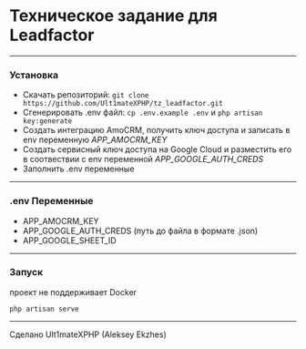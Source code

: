 <h1>Техническое задание для Leadfactor</h1>
<hr>
<h3>Установка</h3>
<ul>
    <li>Скачать репозиторий: <code>git clone https://github.com/Ult1mateXPHP/tz_leadfactor.git</code></li>
    <li>Сгенерировать .env файл: <code>cp .env.example .env</code> и <code>php artisan key:generate</code></li>
    <li>Создать интеграцию AmoCRM, получить ключ доступа и записать в env переменную <i>APP_AMOCRM_KEY</i></li>
    <li>Создать сервисный ключ доступа на Google Cloud и разместить его в соотвествии с env переменной <i>APP_GOOGLE_AUTH_CREDS</i></li>
    <li>Заполнить .env переменные</li>
</ul>
<hr>
<h3>.env Переменные</h3>
<ul>
    <li>APP_AMOCRM_KEY</li>
    <li>APP_GOOGLE_AUTH_CREDS (путь до файла в формате .json)</li>
    <li>APP_GOOGLE_SHEET_ID</li>
</ul>
<hr>
<h3>Запуск</h3>
<p>проект не поддерживает Docker</p>
<code>php artisan serve</code>
<hr>
<p>Сделано Ult1mateXPHP (Aleksey Ekzhes)</p>
